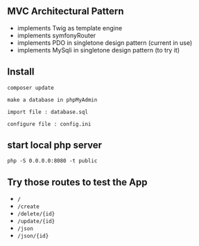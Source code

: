 ## MVC Architectural Pattern

- implements Twig as template engine
- implements symfonyRouter
- implements PDO in singletone design pattern (current in use)
- implements MySqli in singletone design pattern (to try it)

## Install

```
composer update
```

`make a database in phpMyAdmin`

`import file : database.sql`

`configure file : config.ini`

## start local php server

 `php -S 0.0.0.0:8080 -t public`

## Try those routes to test the App

- `/`
- `/create`
- `/delete/{id}`
- `/update/{id}`
- `/json`
- `/json/{id}`

 
